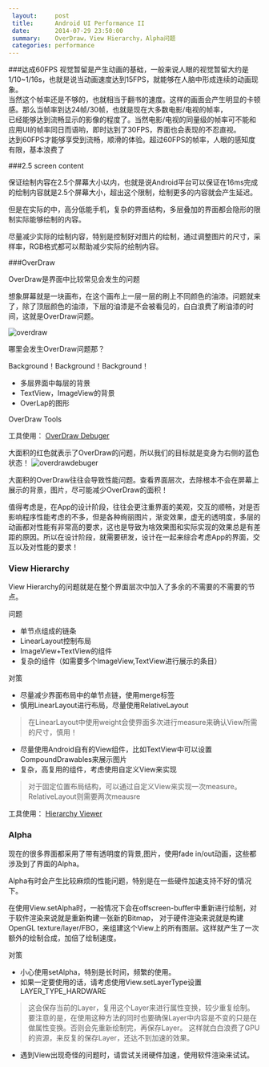```yaml
---
 layout:     post
 title:      Android UI Performance II
 date:       2014-07-29 23:50:00
 summary:    OverDraw，View Hierarchy，Alpha问题
 categories: performance
---
```


###达成60FPS 
视觉暂留是产生动画的基础，一般来说人眼的视觉暂留大约是1/10~1/16s，也就是说当动画速度达到15FPS，就能够在人脑中形成连续的动画现象。  
当然这个帧率还是不够的，也就相当于翻书的速度。这样的画面会产生明显的卡顿感。那么当帧率到达24帧/30帧，也就是现在大多数电影/电视的帧率，  
已经能够达到流畅显示的影像的程度了。当然电影/电视的同量级的帧率可不能和应用UI的帧率同日而语哟，即时达到了30FPS，界面也会表现的不忍直视。  
达到60FPS才能够享受到流畅，顺滑的体验。超过60FPS的帧率，人眼的感知度有限，基本浪费了 


###2.5 screen content

保证绘制内容在2.5个屏幕大小以内，也就是说Android平台可以保证在16ms完成的绘制内容就是2.5个屏幕大小，超出这个限制，绘制更多的内容就会产生延迟。

但是在实际的中，高分低能手机，复杂的界面结构，多层叠加的界面都会隐形的限制实际能够绘制的内容。

尽量减少实际的绘制内容，特别是控制好对图片的绘制，通过调整图片的尺寸，采样率，RGB格式都可以帮助减少实际的绘制内容。

###OverDraw

OverDraw是界面中比较常见会发生的问题

想象屏幕就是一块画布，在这个画布上一层一层的刷上不同颜色的油漆。问题就来了，除了顶层颜色的油漆，下层的油漆是不会被看见的，白白浪费了刷油漆的时间，这就是OverDraw问题。

![overdraw](http://7xkehk.com1.z0.glb.clouddn.com/performance2/overdraw.png)

哪里会发生OverDraw问题那？

Background！Background！Background！

- 多层界面中每层的背景
- TextView，ImageView的背景
- OverLap的图形

OverDraw Tools

工具使用： [OverDraw Debuger](https://developer.android.com/tools/performance/debug-gpu-overdraw/index.html)

大面积的红色就表示了OverDraw的问题，所以我们的目标就是变身为右侧的蓝色状态！
![overdrawdebuger](http://7xkehk.com1.z0.glb.clouddn.com/performance2/overdrawdebugger.png)

大面积的OverDraw往往会导致性能问题。查看界面层次，去除根本不会在屏幕上展示的背景，图片，尽可能减少OverDraw的面积！

值得考虑是，在App的设计阶段，往往会更注重界面的美观，交互的顺畅，对是否影响程序性能考虑的不多，但是各种绚丽图片，渐变效果，虚无的透明度，多层的动画都对性能有非常高的要求，这也是导致为啥效果图和实际实现的效果总是有差距的原因。所以在设计阶段，就需要研发，设计在一起来综合考虑App的界面，交互以及对性能的要求！

### View Hierarchy

View Hierarchy的问题就是在整个界面层次中加入了多余的不需要的不需要的节点。

问题

- 单节点组成的链条
- LinearLayout控制布局
- ImageView+TextView的组件
- 复杂的组件（如需要多个ImageView,TextView进行展示的条目）

对策

- 尽量减少界面布局中的单节点链，使用merge标签
- 慎用LinearLayout进行布局，尽量使用RelativeLayout

>在LinearLayout中使用weight会使界面多次进行measure来确认View所需的尺寸，慎用！

- 尽量使用Android自有的View组件，比如TextView中可以设置CompoundDrawables来展示图片
- 复杂，高复用的组件，考虑使用自定义View来实现

>对于固定位置布局结构，可以通过自定义View来实现一次measure。RelativeLayout则需要两次meausre

工具使用： [Hierarchy Viewer](http://developer.android.com/tools/performance/hierarchy-viewer/index.html)

### Alpha

现在的很多界面都采用了带有透明度的背景,图片，使用fade in/out动画，这些都涉及到了界面的Alpha。

Alpha有时会产生比较麻烦的性能问题，特别是在一些硬件加速支持不好的情况下。

在使用View.setAlpha时，一般情况下会在offscreen-buffer中重新进行绘制，对于软件渲染来说就是重新构建一张新的Bitmap，
对于硬件渲染来说就是构建OpenGL texture/layer/FBO，来组建这个View上的所有图层。这样就产生了一次额外的绘制合成，加倍了绘制速度。

对策

- 小心使用setAlpha，特别是长时间，频繁的使用。
- 如果一定要使用的话，请考虑使用View.setLayerType设置LAYER\_TYPE\_HARDWARE

>这会保存当前的Layer，复用这个Layer来进行属性变换，较少重复绘制。
要注意的是，在使用这种方法的同时也要确保Layer中内容是不变的只是在做属性变换。否则会先重新绘制完，再保存Layer。
这样就白白浪费了GPU的资源，来反复的保存Layer，还达不到加速的效果。
		
- 遇到View出现奇怪的问题时，请尝试关闭硬件加速，使用软件渲染来试试。
